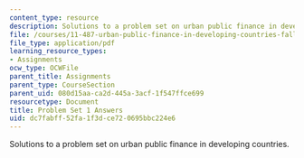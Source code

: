 ```yaml
---
content_type: resource
description: Solutions to a problem set on urban public finance in developing countries.
file: /courses/11-487-urban-public-finance-in-developing-countries-fall-2004/dc7fabff52fa1f3dce720695bbc224e6_ps1_ans.pdf
file_type: application/pdf
learning_resource_types:
- Assignments
ocw_type: OCWFile
parent_title: Assignments
parent_type: CourseSection
parent_uid: 080d15aa-ca2d-445a-3acf-1f547ffce699
resourcetype: Document
title: Problem Set 1 Answers
uid: dc7fabff-52fa-1f3d-ce72-0695bbc224e6
---
```

Solutions to a problem set on urban public finance in developing countries.

